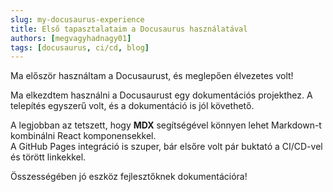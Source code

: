 ```yaml
---
slug: my-docusaurus-experience
title: Első tapasztalataim a Docusaurus használatával
authors: [megvagyhadnagy01]
tags: [docusaurus, ci/cd, blog]
---
```


Ma először használtam a Docusaurust, és meglepően élvezetes volt!


Ma elkezdtem használni a Docusaurust egy dokumentációs projekthez. A telepítés egyszerű volt, és a dokumentáció is jól követhető.

A legjobban az tetszett, hogy **MDX** segítségével könnyen lehet Markdown-t kombinálni React komponensekkel.  
A GitHub Pages integráció is szuper, bár elsőre volt pár buktató a CI/CD-vel és törött linkekkel.

Összességében jó eszköz fejlesztőknek dokumentációra!